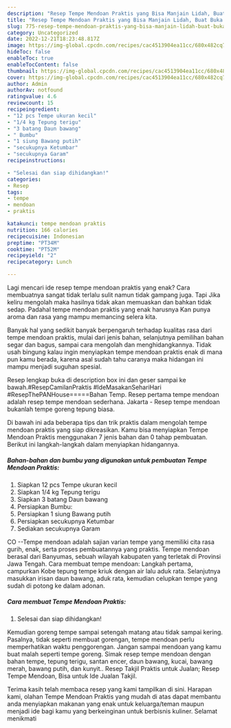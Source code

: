 ```yaml
---
description: "Resep Tempe Mendoan Praktis yang Bisa Manjain Lidah, Buat Buka Puasa Lezat"
title: "Resep Tempe Mendoan Praktis yang Bisa Manjain Lidah, Buat Buka Puasa Lezat"
slug: 775-resep-tempe-mendoan-praktis-yang-bisa-manjain-lidah-buat-buka-puasa-lezat
category: Uncategorized
date: 2022-12-21T18:23:48.817Z
image: https://img-global.cpcdn.com/recipes/cac4513904ea11cc/680x482cq70/tempe-mendoan-praktis-foto-resep-utama.jpg
hideToc: false
enableToc: true
enableTocContent: false
thumbnail: https://img-global.cpcdn.com/recipes/cac4513904ea11cc/680x482cq70/tempe-mendoan-praktis-foto-resep-utama.jpg
cover: https://img-global.cpcdn.com/recipes/cac4513904ea11cc/680x482cq70/tempe-mendoan-praktis-foto-resep-utama.jpg
author: Admin
authorAv: notfound
ratingvalue: 4.6
reviewcount: 15
recipeingredient:
- "12 pcs Tempe ukuran kecil"
- "1/4 kg Tepung terigu"
- "3 batang Daun bawang"
- " Bumbu"
- "1 siung Bawang putih"
- "secukupnya Ketumbar"
- "secukupnya Garam"
recipeinstructions:

- "Selesai dan siap dihidangkan!"
categories:
- Resep
tags:
- tempe
- mendoan
- praktis

katakunci: tempe mendoan praktis 
nutrition: 166 calories
recipecuisine: Indonesian
preptime: "PT34M"
cooktime: "PT52M"
recipeyield: "2"
recipecategory: Lunch

---
```



Lagi mencari ide resep tempe mendoan praktis yang enak? Cara membuatnya sangat tidak terlalu sulit namun tidak gampang juga. Tapi Jika keliru mengolah maka hasilnya tidak akan memuaskan dan bahkan tidak sedap. Padahal tempe mendoan praktis yang enak harusnya Kan punya aroma dan rasa yang mampu memancing selera kita.


Banyak hal yang sedikit banyak berpengaruh terhadap kualitas rasa dari tempe mendoan praktis, mulai dari jenis bahan, selanjutnya pemilihan bahan segar dan bagus, sampai cara mengolah dan menghidangkannya. Tidak usah bingung kalau ingin menyiapkan tempe mendoan praktis enak di mana pun kamu berada, karena asal sudah tahu caranya maka hidangan ini mampu menjadi suguhan spesial.

Resep lengkap buka di description box ini dan geser sampai ke bawah.#ResepCamilanPraktis #IdeMasakanSehariHari #ResepThePANHouse=====Bahan Temp. Resep pertama tempe mendoan adalah resep tempe mendoan sederhana. Jakarta - Resep tempe mendoan bukanlah tempe goreng tepung biasa.


Di bawah ini ada beberapa tips dan trik praktis dalam mengolah tempe mendoan praktis yang siap dikreasikan. Kamu bisa menyiapkan Tempe Mendoan Praktis menggunakan 7 jenis bahan dan 0 tahap pembuatan. Berikut ini langkah-langkah dalam menyiapkan hidangannya.

<!--inarticleads1-->

##### Bahan-bahan dan bumbu yang digunakan untuk pembuatan Tempe Mendoan Praktis:

1. Siapkan 12 pcs Tempe ukuran kecil
1. Siapkan 1/4 kg Tepung terigu
1. Siapkan 3 batang Daun bawang
1. Persiapkan  Bumbu:
1. Persiapkan 1 siung Bawang putih
1. Persiapkan secukupnya Ketumbar
1. Sediakan secukupnya Garam


CO --Tempe mendoan adalah sajian varian tempe yang memiliki cita rasa gurih, enak, serta proses pembuatannya yang praktis. Tempe mendoan berasal dari Banyumas, sebuah wilayah kabupaten yang terletak di Provinsi Jawa Tengah. Cara membuat tempe mendoan: Langkah pertama, campurkan Kobe tepung tempe kriuk dengan air lalu aduk rata. Selanjutnya masukkan irisan daun bawang, aduk rata, kemudian celupkan tempe yang sudah di potong ke dalam adonan. 

<!--inarticleads2-->

##### Cara membuat Tempe Mendoan Praktis:


1. Selesai dan siap dihidangkan!

Kemudian goreng tempe sampai setengah matang atau tidak sampai kering. Pasalnya, tidak seperti membuat gorengan, tempe mendoan perlu memperhatikan waktu penggorengan. Jangan sampai mendoan yang kamu buat malah seperti tempe goreng. Simak resep tempe mendoan dengan bahan tempe, tepung terigu, santan encer, daun bawang, kucai, bawang merah, bawang putih, dan kunyit.. Resep Takjil Praktis untuk Jualan; Resep Tempe Mendoan, Bisa untuk Ide Jualan Takjil. 

Terima kasih telah membaca resep yang kami tampilkan di sini. Harapan kami, olahan Tempe Mendoan Praktis yang mudah di atas dapat membantu anda menyiapkan makanan yang enak untuk keluarga/teman maupun menjadi ide bagi kamu yang berkeinginan untuk berbisnis kuliner. Selamat menikmati
